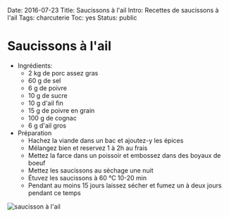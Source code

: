 Date: 2016-07-23
Title: Saucissons à l'ail
Intro: Recettes de saucissons à l'ail
Tags: charcuterie
Toc: yes
Status: public

# Saucissons à l'ail
* Ingrédients:
	* 2 kg de porc assez gras
	* 60 g de sel
	* 6 g de poivre
	* 10 g de sucre
	* 10 g d'ail fin
	* 15 g de poivre en grain
	* 100 g de cognac
	* 6 g d'ail gros
* Préparation
	* Hachez la viande dans un bac et ajoutez-y les épices
	* Mélangez bien et reservez 1 à 2h au frais
	* Mettez la farce dans un poissoir et embossez dans des boyaux de boeuf
	* Mettez les saucissons au séchage une nuit
	* Étuvez les saucissons à 60 °C 10-20 min
	* Pendant au moins 15 jours laissez sécher et fumez un à deux jours pendant ce temps

![saucisson à l'ail](https://github.com/schermi/Schermiam-miam/raw/master/charcuterie/saucissons/saucissons_ail/IMG_1914.JPG)

